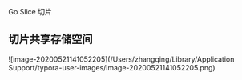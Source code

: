 Go Slice 切片

## 切片共享存储空间

![image-20200521141052205](/Users/zhangqing/Library/Application Support/typora-user-images/image-20200521141052205.png)

